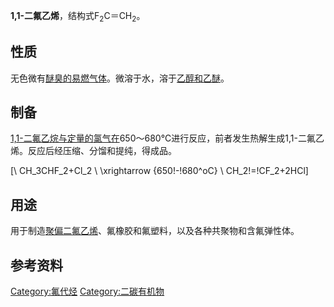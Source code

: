 **1,1-二氟乙烯**，结构式F<sub>2</sub>C＝CH<sub>2</sub>。

## 性质

无色微有[醚臭的易燃气体](../Page/醚.md "wikilink")。微溶于水，溶于[乙醇和](../Page/乙醇.md "wikilink")[乙醚](../Page/乙醚.md "wikilink")。

## 制备

[1,1-二氟乙烷与定量的](../Page/1,1-二氟乙烷.md "wikilink")[氯气在](../Page/氯气.md "wikilink")650～680°C进行反应，前者发生热解生成1,1-二氟乙烯。反应后经压缩、分馏和提纯，得成品。

\[\ CH_3CHF_2+Cl_2 \ \xrightarrow {650\!-\!680^oC} \ CH_2\!=\!CF_2+2HCl\]

## 用途

用于制造[聚偏二氟乙烯](../Page/聚偏二氟乙烯.md "wikilink")、氟橡胶和氟塑料，以及各种共聚物和含氟弹性体。

## 参考资料

[Category:氟代烃](https://zh.wikipedia.org/wiki/Category:氟代烃 "wikilink")
[Category:二碳有机物](https://zh.wikipedia.org/wiki/Category:二碳有机物 "wikilink")